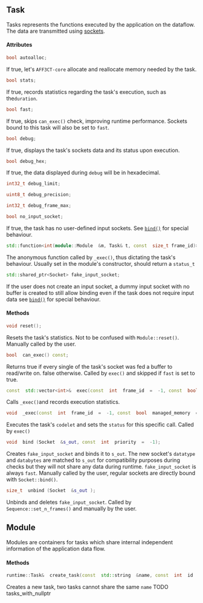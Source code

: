 ## Task  
Tasks represents the functions executed by the application on the dataflow. The data are transmitted using [sockets](Socket.md).

#### Attributes  
```cpp
bool autoalloc;
```
If true, let's `AFF3CT-core` allocate and reallocate memory needed by the task.
```cpp
bool stats;
```
 If true, records statistics regarding the task's execution, such as the`duration`.  

```cpp
bool fast;
``` 
If true, skips `can_exec()` check, improving runtime performance. Sockets bound to this task will also be set to `fast`.  

```cpp
bool debug;
``` 
If true, displays the task's sockets data and its status upon execution.
```cpp
bool debug_hex;
```
If true, the data displayed during `debug` will be in hexadecimal.
```cpp
int32_t debug_limit;
```   
```cpp
uint8_t debug_precision;
```  
```cpp 
int32_t debug_frame_max;
```  
```cpp
bool no_input_socket;
``` 
If true, the task has no user-defined input sockets. See [`bind()`](Socket.md) for special behaviour.  
```cpp
std::function<int(module::Module  &m, Task& t, const  size_t frame_id)>  codelet;
``` 
The anonymous function called by `_exec()`, thus dictating the task's behaviour. Usually set in the module's constructor, should return a `status_t`  
```cpp
std::shared_ptr<Socket> fake_input_socket;
```
If the user does not create an input socket, a dummy input socket with no buffer is created to still allow binding even if the task does not require input data see [`bind()`](Socket.md) for special behaviour.  

#### Methods
```cpp
void reset();
```
Resets the task's statistics. Not to be confused with `Module::reset()`.
Manually called by the user.
```cpp
bool  can_exec() const;
```
Returns true if every single of the task's socket was fed a buffer to read/write on. false otherwise. 
Called by `exec()` and skipped if `fast` is set to true.
```cpp
const  std::vector<int>&  exec(const  int  frame_id  =  -1, const  bool  managed_memory  =  true);
```
Calls `_exec()`and records execution statistics.

```cpp
void  _exec(const  int  frame_id  =  -1, const  bool  managed_memory  =  true);
```
Executes the task's `codelet` and sets the `status` for this specific call.
Called by `exec()`

```cpp
void  bind (Socket  &s_out, const  int  priority  =  -1);
```
Creates `fake_input_socket` and binds it to `s_out`. The new socket's `datatype` and `databytes` are matched to `s_out` for compatibility purposes during checks but they will not share any data during runtime. `fake_input_socket` is always `fast`.
Manually called by the user, regular sockets are directly bound with `Socket::bind()`.
```cpp
size_t  unbind (Socket  &s_out );
```
Unbinds and deletes `fake_input_socket`.
Called by `Sequence::set_n_frames()` and manually by the user.


## Module  
Modules are containers for tasks which share internal independent information of the application data flow.  

#### Methods

```cpp
runtime::Task&  create_task(const  std::string  &name, const  int  id  =  -1);
```
Creates a new task, two tasks cannot share the same `name`
TODO tasks_with_nullptr
